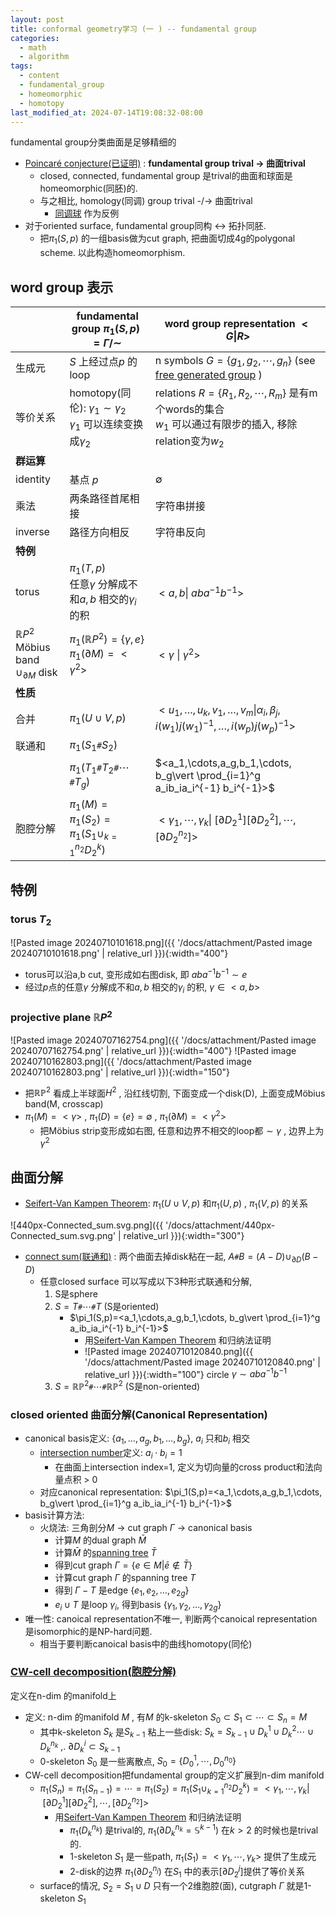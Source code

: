 ```yaml
---
layout: post
title: conformal geometry学习 (一 ) -- fundamental group
categories:
  - math
  - algorithm
tags:
  - content
  - fundamental_group
  - homeomorphic
  - homotopy
last_modified_at: 2024-07-14T19:08:32-08:00
---
```


fundamental group分类曲面是足够精细的

- [Poincaré conjecture(已证明)](https://en.wikipedia.org/wiki/Poincaré_conjecture) : **fundamental group trival -> 曲面trival** 
	- closed, connected, fundamental group 是trival的曲面和球面是homeomorphic(同胚)的.
	- 与之相比, homology(同调) group trival -/-> 曲面trival
		- [同调球](https://en.wikipedia.org/wiki/Homology_sphere) 作为反例
- 对于oriented surface, fundamental group同构 <-> 拓扑同胚.
	- 把$\pi_1(S,p)$ 的一组basis做为cut graph, 把曲面切成4g的polygonal scheme. 以此构造homeomorphism.

## word group 表示

|                                                          | fundamental group $\pi_1(S,p)=\Gamma/\sim$                                      | word group representation $<G\vert R>$                                                                                  |
| -------------------------------------------------------- | ------------------------------------------------------------------------------- | ----------------------------------------------------------------------------------------------------------------------- |
| 生成元                                                      | $S$ 上经过点$p$ 的loop                                                               | n symbols $G=\lbrace g_1,g_2,\cdots,g_n\rbrace$ (see [free generated group](https://en.wikipedia.org/wiki/Free_group) ) |
| 等价关系                                                     | homotopy(同伦): $\gamma_1\sim \gamma_2$ <br> $\gamma_1$ 可以连续变换成$\gamma_2$         | relations $R=\lbrace R_1,R_2,\cdots,R_m\rbrace$ 是有m个words的集合<br>$w_1$ 可以通过有限步的插入, 移除relation变为$w_2$                     |
| **群运算**                                                  |                                                                                 |                                                                                                                         |
| identity                                                 | 基点 $p$                                                                          | $\emptyset$                                                                                                             |
| 乘法                                                       | 两条路径首尾相接                                                                        | 字符串拼接                                                                                                                   |
| inverse                                                  | 路径方向相反                                                                          | 字符串反向                                                                                                                   |
| **特例**                                                   |                                                                                 |                                                                                                                         |
| torus                                                    | $\pi_1(T,p)$<br>任意$\gamma$ 分解成不和$a,b$ 相交的$\gamma_i$ 的积                          | $<a,b\vert \ aba^{-1}b^{-1}>$                                                                                           |
| $\mathbb {R}P^2$<br>Möbius band $\cup_{\partial M}$ disk | $\pi_1(\mathbb{R}P^2)=\lbrace\gamma,e\rbrace$<br>$\pi_1(\partial M)=<\gamma^2>$ | $<\gamma\ \vert\  \gamma^2>$                                                                                            |
| **性质**                                                   |                                                                                 |                                                                                                                         |
| 合并                                                       | $\pi_1(U\cup V, p)$                                                             | $<u_1,\dots,u_k,v_1,\dots,v_m\vert \alpha_i,\beta_j,i(w_1)j(w_1)^{-1},\dots,i(w_p)j(w_p)^{-1}>$                         |
| 联通和                                                      | $\pi_1(S_1 \texttt{\#} S_2)$                                                    |                                                                                                                         |
|                                                          | $\pi_1(T_1 \texttt{\#}T_2 \texttt{\#}\cdots  \texttt{\#} T_g)$                  | $<a_1,\cdots,a_g,b_1,\cdots, b_g\vert \prod_{i=1}^g a_ib_ia_i^{-1} b_i^{-1}>$                                           |
| 胞腔分解                                                     | $\pi_1(M)=\pi_1(S_2)=\pi_1(S_1\cup_{k=1}^{n_2}D_2^k)$                           | $<\gamma_1,\cdots,\gamma_k\vert\  [\partial D_2^1][\partial D_2^2],\cdots, [\partial D_2^{n_2}]>$                       |


## 特例

### torus $T_2$ 

![Pasted image 20240710101618.png]({{ '/docs/attachment/Pasted image 20240710101618.png' | relative_url }}){:width="400"}

- torus可以沿a,b cut, 变形成如右图disk, 即 $aba^{-1}b^{-1}\sim e$ 
- 经过$p$点的任意$\gamma$ 分解成不和$a,b$ 相交的$\gamma_i$ 的积, $\gamma\in <a,b>$ 

### projective plane $\mathbb{R}P^2$ 

![Pasted image 20240707162754.png]({{ '/docs/attachment/Pasted image 20240707162754.png' | relative_url }}){:width="400"} ![Pasted image 20240710162803.png]({{ '/docs/attachment/Pasted image 20240710162803.png' | relative_url }}){:width="150"} 

- 把$\mathbb{RP}^2$ 看成上半球面$H^2$ , 沿红线切割, 下面变成一个disk(D), 上面变成Möbius band(M, crosscap)
- $\pi_1(M)=<\gamma>$ , $\pi_1(D)=\lbrace e\rbrace=\emptyset$ , $\pi_1(\partial M)=<\gamma^2>$ 
	- 把Möbius strip变形成如右图, 任意和边界不相交的loop都$\sim\gamma$ , 边界上为 $\gamma^2$   

## 曲面分解

- [Seifert-Van Kampen Theorem](https://en.wikipedia.org/wiki/Seifert–Van_Kampen_theorem): $\pi_1(U\cup V, p)$ 和$\pi_1(U,p)$ , $\pi_1(V,p)$ 的关系

![440px-Connected_sum.svg.png]({{ '/docs/attachment/440px-Connected_sum.svg.png' | relative_url }}){:width="300"}

- [connect sum(联通和)](https://en.wikipedia.org/wiki/Connected_sum) : 两个曲面去掉disk粘在一起, $A \texttt{\#} B=(A-D)\cup_{\partial D}(B-D)$    
	- 任意closed surface 可以写成以下3种形式联通和分解, 
		1. S是sphere
		2. $S=T\texttt{\#} \cdots \texttt{\#}T$  (S是oriented)
			- $\pi_1(S,p)=<a_1,\cdots,a_g,b_1,\cdots, b_g\vert \prod_{i=1}^g a_ib_ia_i^{-1} b_i^{-1}>$ 
				- 用[Seifert-Van Kampen Theorem](https://en.wikipedia.org/wiki/Seifert–Van_Kampen_theorem) 和归纳法证明
				- ![Pasted image 20240710120840.png]({{ '/docs/attachment/Pasted image 20240710120840.png' | relative_url }}){:width="100"} circle $\gamma\sim aba^{-1}b^{-1}$ 
		3.  $S = \mathbb{RP}^2 \texttt{\#} \cdots \texttt{\#}\mathbb{RP}^2$ (S是non-oriented)

###  closed oriented 曲面分解(Canonical Representation)

- canonical basis定义: $\{a_1,\dots,a_g,b_1,\dots,b_g\}$, $a_i$ 只和$b_i$ 相交
	- [intersection number](https://en.wikipedia.org/wiki/Intersection_number)定义: $a_i\cdot b_i=1$ 
		- 在曲面上intersection index=1, 定义为切向量的cross product和法向量点积 > 0
	- 对应canonical representation: $\pi_1(S,p)=<a_1,\cdots,a_g,b_1,\cdots, b_g\vert \prod_{i=1}^g a_ib_ia_i^{-1} b_i^{-1}>$ 
- basis计算方法: 
	- 火烧法: 三角剖分$M$ -> cut graph $\Gamma$  -> canonical basis
		- 计算$M$ 的dual graph $\bar M$
		- 计算$\bar M$ 的[spanning tree](https://en.wikipedia.org/wiki/Spanning_tree) $\bar T$
		- 得到cut graph $\Gamma = \lbrace e\in M\vert \bar e \notin \bar T\rbrace$  
		- 计算cut graph $\Gamma$ 的spanning tree $T$ 
		- 得到 $\Gamma-T$ 是edge $\lbrace e_1, e_2,\dots, e_{2g}\rbrace$ 
		- $e_i\cup T$ 是loop $\gamma_i$, 得到basis $\lbrace \gamma_1, \gamma_2,\dots, \gamma_{2g}\rbrace$ 
- 唯一性: canoical representation不唯一, 判断两个canoical representation是isomorphic的是NP-hard问题.
	- 相当于要判断canoical basis中的曲线homotopy(同伦)

### [CW-cell decomposition(胞腔分解)](https://en.wikipedia.org/wiki/CW_complex) 

定义在n-dim 的manifold上

- 定义: n-dim 的manifold $M$ , 有$M$ 的k-skeleton $S_0\subset S_1\subset \cdots \subset S_n=M$  
	- 其中k-skeleton $S_k$ 是$S_{k-1}$ 粘上一些disk:  $S_k=S_{k-1}\cup D_k^1\cup D_k^2\cdots \cup D_k^{n_k}$ ,. $\partial D_k^i\subset S_{k-1}$   
	- 0-skeleton $S_0$ 是一些离散点, $S_0=\lbrace D_0^1,\cdots, D_0^{n_0}\rbrace$ 
- CW-cell decomposition把fundamental group的定义扩展到n-dim manifold
	- $\pi_1(S_n)=\pi_1(S_{n-1})=\cdots=\pi_1(S_2)=\pi_1(S_1\cup_{k=1}^{n_2}D_2^k)=<\gamma_1,\cdots,\gamma_k\vert\  [\partial D_2^1][\partial D_2^2],\cdots, [\partial D_2^{n_2}]>$ 
		- 用[Seifert-Van Kampen Theorem](https://en.wikipedia.org/wiki/Seifert–Van_Kampen_theorem) 和归纳法证明
			- $\pi_1(D_k^{n_k})$ 是trival的, $\pi_1(\partial D_k^{n_k}=\mathbb S^{k-1})$ 在$k> 2$ 的时候也是trival的.
			- 1-skeleton $S_1$ 是一些path, $\pi_1(S_1)=<\gamma_1,\cdots,\gamma_k>$ 提供了生成元
			- 2-disk的边界 $\pi_1(\partial D_2^{n_j})$ 在$S_1$ 中的表示$[\partial D_2^j]$提供了等价关系
	- surface的情况, $S_2=S_1\cup D$ 只有一个2维胞腔(面), cutgraph $\Gamma$ 就是1-skeleton $S_1$ 


